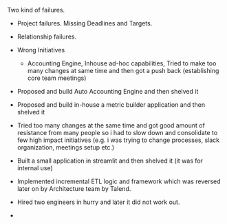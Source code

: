Two kind of failures. 
- Project failures. Missing Deadlines and Targets. 
- Relationship failures. 
- Wrong Initiatives
	- Accounting Engine, Inhouse ad-hoc capabilities, Tried to make too many changes at same time and then got a push back (establishing core team meetings)





- Proposed and build Auto Accounting Engine and then shelved it 
- Proposed and build in-house a metric builder application and then shelved it 
- Tried too many changes at the same time and got good amount of resistance from many people so i had to slow down and consolidate to few high impact initiatives (e.g. i was trying to change processes, slack organization, meetings setup etc.)
- Built a small application in streamlit and then shelved it (it was for internal use)
- Implemented incremental ETL logic and framework which was reversed later on by Architecture team by Talend. 
- Hired two engineers in hurry and later it did not work out. 
- 